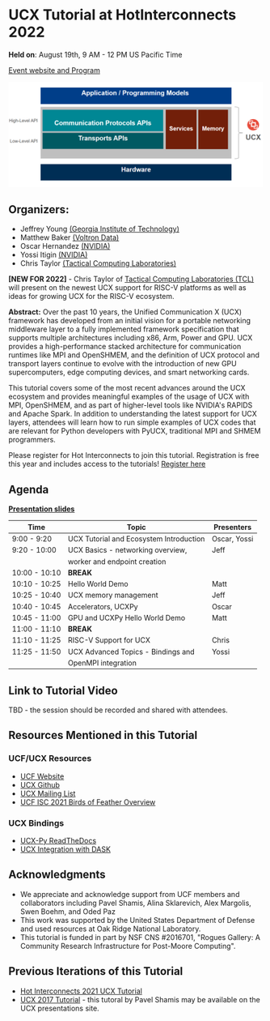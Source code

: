 # UCX Tutorial at HotInterconnects 2022

**Held on**: August 19th, 9 AM - 12 PM US Pacific Time 

[Event website and Program](https://hoti.org/program/)

![UCX Layer](fig/ucx_tutorial_layer_diagram_2021.png)

## Organizers:
* Jeffrey Young [(Georgia Institute of Technology)](https://crnch-rg.cc.gatech.edu/)
* Matthew Baker [(Voltron Data)](https://voltrondata.com/)
* Oscar Hernandez [(NVIDIA)](nvidia.com)
* Yossi Itigin [(NVIDIA)](nvidia.com)
* Chris Taylor [(Tactical Computing Laboratories)](https://tactcomplabs.com/)


**[NEW FOR 2022]** - Chris Taylor of [Tactical Computing Laboratories (TCL)](https://tactcomplabs.com/) will present on the newest UCX support for RISC-V platforms as well as ideas for growing UCX for the RISC-V ecosystem.

**Abstract:** Over the past 10 years, the Unified Communication X (UCX) framework has developed from an initial vision for a portable networking middleware layer to a fully implemented framework specification that supports multiple architectures including x86, Arm, Power and GPU. UCX provides a high-performance stacked architecture for communication runtimes like MPI and OpenSHMEM, and the definition of UCX protocol and transport layers continue to evolve with the introduction of new GPU supercomputers, edge computing devices, and smart networking cards. 

This tutorial covers some of the most recent advances around the UCX ecosystem and provides meaningful examples of the usage of UCX with MPI, OpenSHMEM, and as part of higher-level tools like NVIDIA's RAPIDS and Apache Spark. In addition to understanding the latest support for UCX layers, attendees will learn how to run simple examples of UCX codes that are relevant for Python developers with PyUCX, traditional MPI and SHMEM programmers.

Please register for Hot Interconnects to join this tutorial. Registration is free this year and includes access to the tutorials! [Register here](https://events.zoom.us/ev/Ag0YT5e-lTNl0GMOr_hTDXekOBRsWAKSLRqAlBY0X7Bzwubg3giw~Ail5D916DQK4hw0eT8Y9bI748fr6NFuIA0s9I6LmMGGmgR0z3u4XCqabrw)

## Agenda

**[Presentation slides]()**

| Time          | Topic                                   | Presenters     | 
| ------------- | --------------------------------------- | ------------- | 
| 9:00 - 9:20    | UCX Tutorial and Ecosystem Introduction | Oscar, Yossi | 
| 9:20 - 10:00   | UCX Basics - networking overview,       | Jeff    | 
|                | worker and endpoint creation            |              | 
| 10:00 - 10:10  | **BREAK**                               |               |
| 10:10 - 10:25  | Hello World Demo                        |  Matt  | 
| 10:25 - 10:40  | UCX memory management                   |  Jeff        | 
| 10:40 - 10:45  | Accelerators, UCXPy                     |  Oscar |
| 10:45 - 11:00  | GPU and UCXPy Hello World Demo          |  Matt  |
| 11:00 - 11:10  | **BREAK**                               |               |
| 11:10 - 11:25  | RISC-V Support for UCX                  |  Chris |
| 11:25 - 11:50  | UCX Advanced Topics - Bindings and         |  Yossi |
|                | OpenMPI integration                     |   | 


## Link to Tutorial Video

TBD - the session should be recorded and shared with attendees.

## Resources Mentioned in this Tutorial

### UCF/UCX Resources
* [UCF Website](www.openucx.org)
* [UCX Github](https://github.com/openucx/ucx)
* [UCX Mailing List](https://elist.ornl.gov/mailman/listinfo/ucx-group)
* [UCF ISC 2021 Birds of Feather Overview](https://openucx.org/wp-content/uploads/2021/07/UCF-UCX-BOF-ISC-2021.pdf)

### UCX Bindings
* [UCX-Py ReadTheDocs](https://ucx-py.readthedocs.io/en/latest/)
* [UCX Integration with DASK](https://blog.dask.org/2019/06/09/ucx-dgx)

## Acknowledgments
* We appreciate and acknowledge support from UCF members and collaborators including Pavel Shamis, Alina Sklarevich, Alex Margolis, Swen Boehm, and Oded Paz​
* This work was supported by the United States Department of Defense and used resources at Oak Ridge National Laboratory.
* This tutorial is funded in part by NSF CNS #2016701, "Rogues Gallery: A Community Research Infrastructure for Post-Moore Computing".

## Previous Iterations of this Tutorial
* [Hot Interconnects 2021 UCX Tutorial](https://github.com/gt-crnch-rg/ucx-tutorial-hot-interconnects/tree/v2021.8)
* [UCX 2017 Tutorial](https://openucx.org/presentations/) - this tutoral by Pavel Shamis may be available on the UCX presentations site. 
